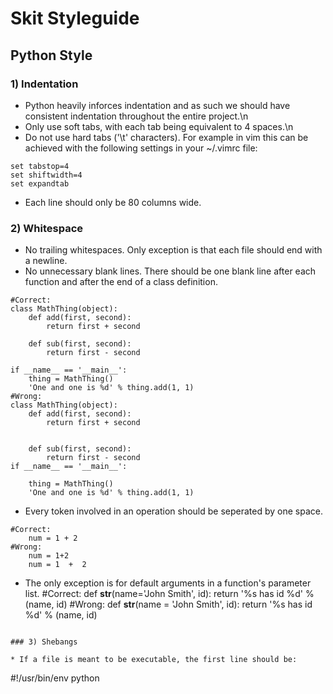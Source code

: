 # Skit Styleguide

## Python Style
### 1) Indentation

* Python heavily inforces indentation and as such we should have consistent
indentation throughout the entire project.\n
* Only use soft tabs, with each tab being equivalent to 4 spaces.\n
* Do not use hard tabs ('\\t' characters). For example in vim this can be
achieved with the following settings in your ~/.vimrc file:

```
set tabstop=4
set shiftwidth=4
set expandtab
```
* Each line should only be 80 columns wide.

### 2) Whitespace

* No trailing whitespaces. Only exception is that each file should end with a
newline.
* No unnecessary blank lines. There should be one blank line after each
function and after the end of a class definition.

```
#Correct:
class MathThing(object):
    def add(first, second):
        return first + second

    def sub(first, second):
        return first - second

if __name__ == '__main__':
    thing = MathThing()
    'One and one is %d' % thing.add(1, 1)
#Wrong:
class MathThing(object):
    def add(first, second):
        return first + second


    def sub(first, second):
        return first - second
if __name__ == '__main__':

    thing = MathThing()
    'One and one is %d' % thing.add(1, 1)
```

* Every token involved in an operation should be seperated by one space.

```
#Correct:
    num = 1 + 2
#Wrong:
    num = 1+2
    num = 1  +  2
```

* The only exception is for default arguments in a function's parameter list.
#Correct:
    def __str__(name='John Smith', id):
        return '%s has id %d' % (name, id)
#Wrong:
    def __str__(name = 'John Smith', id):
        return '%s has id %d' % (name, id)
```

### 3) Shebangs

* If a file is meant to be executable, the first line should be:
```
#!/usr/bin/env python
```
